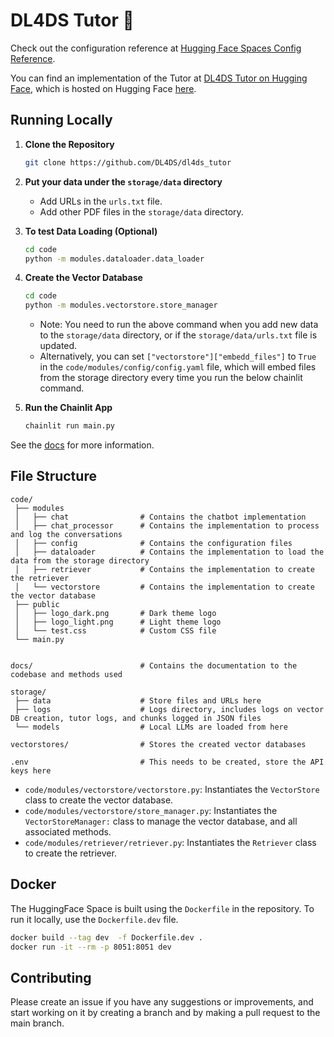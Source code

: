 # DL4DS Tutor 🏃

Check out the configuration reference at [Hugging Face Spaces Config Reference](https://huggingface.co/docs/hub/spaces-config-reference).

You can find an implementation of the Tutor at [DL4DS Tutor on Hugging Face](https://dl4ds-dl4ds-tutor.hf.space/), which is hosted on Hugging Face [here](https://huggingface.co/spaces/dl4ds/dl4ds_tutor).

## Running Locally

1. **Clone the Repository**
   ```bash
   git clone https://github.com/DL4DS/dl4ds_tutor
   ```

2. **Put your data under the `storage/data` directory**
   - Add URLs in the `urls.txt` file.
   - Add other PDF files in the `storage/data` directory.

3. **To test Data Loading (Optional)**
   ```bash
   cd code
   python -m modules.dataloader.data_loader
   ```

4. **Create the Vector Database**
   ```bash
   cd code
   python -m modules.vectorstore.store_manager
   ```
   - Note: You need to run the above command when you add new data to the `storage/data` directory, or if the `storage/data/urls.txt` file is updated.
   - Alternatively, you can set `["vectorstore"]["embedd_files"]` to `True` in the `code/modules/config/config.yaml` file, which will embed files from the storage directory every time you run the below chainlit command.

5. **Run the Chainlit App**
   ```bash
   chainlit run main.py
   ```

See the [docs](https://github.com/DL4DS/dl4ds_tutor/tree/main/docs) for more information.

## File Structure

```plaintext
code/
 ├── modules
 │   ├── chat                # Contains the chatbot implementation
 │   ├── chat_processor      # Contains the implementation to process and log the conversations
 │   ├── config              # Contains the configuration files
 │   ├── dataloader          # Contains the implementation to load the data from the storage directory
 │   ├── retriever           # Contains the implementation to create the retriever
 │   └── vectorstore         # Contains the implementation to create the vector database
 ├── public
 │   ├── logo_dark.png       # Dark theme logo
 │   ├── logo_light.png      # Light theme logo
 │   └── test.css            # Custom CSS file
 └── main.py

 
docs/                        # Contains the documentation to the codebase and methods used

storage/
 ├── data                    # Store files and URLs here
 ├── logs                    # Logs directory, includes logs on vector DB creation, tutor logs, and chunks logged in JSON files
 └── models                  # Local LLMs are loaded from here

vectorstores/                # Stores the created vector databases

.env                         # This needs to be created, store the API keys here
```
- `code/modules/vectorstore/vectorstore.py`: Instantiates the `VectorStore` class to create the vector database.
- `code/modules/vectorstore/store_manager.py`: Instantiates the `VectorStoreManager:` class to manage the vector database, and all associated methods.
- `code/modules/retriever/retriever.py`: Instantiates the `Retriever` class to create the retriever.


## Docker 

The HuggingFace Space is built using the `Dockerfile` in the repository. To run it locally, use the `Dockerfile.dev` file.

```bash
docker build --tag dev  -f Dockerfile.dev .
docker run -it --rm -p 8051:8051 dev
```

## Contributing

Please create an issue if you have any suggestions or improvements, and start working on it by creating a branch and by making a pull request to the main branch.
